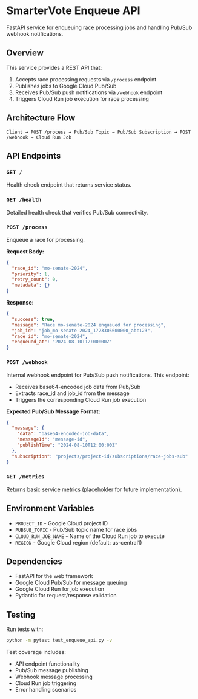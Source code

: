 # SmarterVote Enqueue API

FastAPI service for enqueuing race processing jobs and handling Pub/Sub webhook notifications.

## Overview

This service provides a REST API that:
1. Accepts race processing requests via `/process` endpoint
2. Publishes jobs to Google Cloud Pub/Sub
3. Receives Pub/Sub push notifications via `/webhook` endpoint
4. Triggers Cloud Run job execution for race processing

## Architecture Flow

```
Client → POST /process → Pub/Sub Topic → Pub/Sub Subscription → POST /webhook → Cloud Run Job
```

## API Endpoints

### `GET /`
Health check endpoint that returns service status.

### `GET /health`
Detailed health check that verifies Pub/Sub connectivity.

### `POST /process`
Enqueue a race for processing.

**Request Body:**
```json
{
  "race_id": "mo-senate-2024",
  "priority": 1,
  "retry_count": 0,
  "metadata": {}
}
```

**Response:**
```json
{
  "success": true,
  "message": "Race mo-senate-2024 enqueued for processing",
  "job_id": "job_mo-senate-2024_1723305600000_abc123",
  "race_id": "mo-senate-2024",
  "enqueued_at": "2024-08-10T12:00:00Z"
}
```

### `POST /webhook`
Internal webhook endpoint for Pub/Sub push notifications. This endpoint:
- Receives base64-encoded job data from Pub/Sub
- Extracts race_id and job_id from the message
- Triggers the corresponding Cloud Run job execution

**Expected Pub/Sub Message Format:**
```json
{
  "message": {
    "data": "base64-encoded-job-data",
    "messageId": "message-id",
    "publishTime": "2024-08-10T12:00:00Z"
  },
  "subscription": "projects/project-id/subscriptions/race-jobs-sub"
}
```

### `GET /metrics`
Returns basic service metrics (placeholder for future implementation).

## Environment Variables

- `PROJECT_ID` - Google Cloud project ID
- `PUBSUB_TOPIC` - Pub/Sub topic name for race jobs
- `CLOUD_RUN_JOB_NAME` - Name of the Cloud Run job to execute
- `REGION` - Google Cloud region (default: us-central1)

## Dependencies

- FastAPI for the web framework
- Google Cloud Pub/Sub for message queuing
- Google Cloud Run for job execution
- Pydantic for request/response validation

## Testing

Run tests with:
```bash
python -m pytest test_enqueue_api.py -v
```

Test coverage includes:
- API endpoint functionality
- Pub/Sub message publishing
- Webhook message processing
- Cloud Run job triggering
- Error handling scenarios
